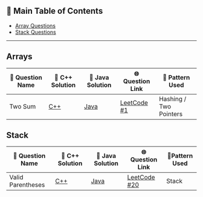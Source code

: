 ## 📑 Main Table of Contents

- [Array Questions](#arrays)
- [Stack Questions](#stack)

---

## Arrays

| 🧠 Question Name | 🔗 C++ Solution                | 🔗 Java Solution                | 🌐 Question Link                                      | 🧩 Pattern Used        |
| ---------------- | ------------------------------ | --------------------------------- | ----------------------------------------------------- | ---------------------- |
| Two Sum          | [C++](./C++/Arrays/TwoSum.cpp) | [Java](./JAVA/Arrays/TwoSum.java) | [LeetCode #1](https://leetcode.com/problems/two-sum/) | Hashing / Two Pointers |

## Stack

| 🧠 Question Name  | 🔗 C++ Solution                         | 🔗 Java Solution                           | 🌐 Question Link                                                 | 🧩Pattern Used |
| ----------------- | --------------------------------------- | ------------------------------------------ | ---------------------------------------------------------------- | --------------- |
| Valid Parentheses | [C++](./C++/Stack/ValidParentheses.cpp) | [Java](./JAVA/Stack/ValidParentheses.java) | [LeetCode #20](https://leetcode.com/problems/valid-parentheses/) | Stack  |         


